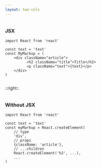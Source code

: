 ```yaml
---
layout: two-cols
---
```


<style>
.column {
  width: 95%;
}
</style>

<div class="column">

### JSX

```tsx {all|5-8}
import React from 'react'

const text = 'text'
const MyMarkup = (
    <div className="article">
          <h2 className="title">Title</h2>
          <p className="text">{text}</p>
    </div>
)
```

</div>

::right::

<div class="column">

### Without JSX

```tsx {all|4-11}
import React from 'react'

const text = 'text'
const myMarkup = React.createElement(
    // type
    'div',
    // props
    {className: 'article'},
    // ...children
    React.createElement('h2', ...),
    ...
)
```

</div>


<!--
* Gotcha: html attribute **class** vs **className** in React (class === reserved keyword in JS!)
* builtin types (like DOM elements are called intrisic elements and lower cased
* custom Components start with an upper case letter
-->
